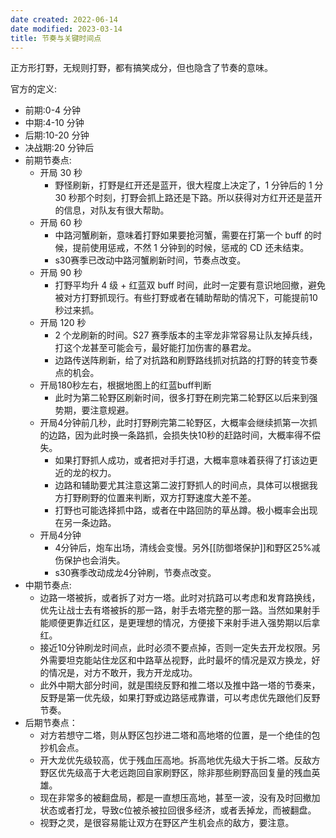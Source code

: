 ```yaml
---
date created: 2022-06-14
date modified: 2023-03-14
title: 节奏与关键时间点
---
```


正方形打野，无规则打野，都有搞笑成分，但也隐含了节奏的意味。

官方的定义:

- 前期:0-4 分钟
- 中期:4-10 分钟
- 后期:10-20 分钟
- 决战期:20 分钟后
- 前期节奏点:
	- 开局 30 秒
		- 野怪刷新，打野是红开还是蓝开，很大程度上决定了，1 分钟后的 1 分 30 秒那个时刻，打野会抓上路还是下路。所以获得对方红开还是蓝开的信息，对队友有很大帮助。
	- 开局 60 秒
		- 中路河蟹刷新，意味着打野如果要抢河蟹，需要在打第一个 buff 的时候，提前使用惩戒，不然 1 分钟到的时候，惩戒的 CD 还未结束。
		- s30赛季已改动中路河蟹刷新时间，节奏点改变。
	- 开局 90 秒
		- 打野平均升 4 级 + 红蓝双 buff 时间，此时一定要有意识地回撤，避免被对方打野抓现行。有些打野或者在辅助帮助的情况下，可能提前10秒过来抓。
	- 开局 120 秒
		- 2 个龙刷新的时间。S27 赛季版本的主宰龙非常容易让队友掉兵线，打这个龙甚至可能会亏，最好能打加伤害的暴君龙。
		- 边路传送阵刷新，给了对抗路和刷野路线抓对抗路的打野的转变节奏点的机会。
	- 开局180秒左右，根据地图上的红蓝buff判断
		- 此时为第二轮野区刷新时间，很多打野在刷完第二轮野区以后来到强势期，要注意规避。
	- 开局4分钟前几秒，此时打野刷完第二轮野区，大概率会继续抓第一次抓的边路，因为此时换一条路抓，会损失快10秒的赶路时间，大概率得不偿失。
		- 如果打野抓人成功，或者把对手打退，大概率意味着获得了打该边更近的龙的权力。
		- 边路和辅助要尤其注意这第二波打野抓人的时间点，具体可以根据我方打野刷野的位置来判断，双方打野速度大差不差。
		- 打野也可能选择抓中路，或者在中路回防的草丛蹲。极小概率会出现在另一条边路。
	- 开局4分钟
		- 4分钟后，炮车出场，清线会变慢。另外[[防御塔保护]]和野区25%减伤保护也会消失。
		- s30赛季改动成龙4分钟刷，节奏点改变。
- 中期节奏点:
	- 边路一塔被拆，或者拆了对方一塔。此时对抗路可以考虑和发育路换线，优先让战士去有塔被拆的那一路，射手去塔完整的那一路。当然如果射手能顺便更靠近红区，是更理想的情况，方便接下来射手进入强势期以后拿红。
	- 接近10分钟刷龙时间点，此时必须不要点掉，否则一定失去开龙权限。另外需要坦克能站住龙区和中路草丛视野，此时最坏的情况是双方换龙，好的情况是，对方不敢开，我方开龙成功。
	- 此外中期大部分时间，就是围绕反野和推二塔以及推中路一塔的节奏来，反野是第一优先级，如果打野或边路惩戒靠谱，可以考虑优先跟他们反野节奏。
- 后期节奏点：
	- 对方若想守二塔，则从野区包抄进二塔和高地塔的位置，是一个绝佳的包抄机会点。
	- 开大龙优先级较高，优于残血压高地。拆高地优先级大于拆二塔。反敌方野区优先级高于大老远跑回自家刷野区，除非那些刷野高回复量的残血英雄。
	- 现在非常多的被翻盘局，都是一直想压高地，甚至一波，没有及时回撤加状态或者打龙，导致c位被杀被拉回很多经济，或者丢掉龙，而被翻盘。
	- 视野之灵，是很容易能让双方在野区产生机会点的敌方，要注意。
